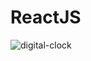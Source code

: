 # ReactJS

![digital-clock](https://github.com/lucasrenandns/Digital_Clock_ReactJS/assets/97764446/cfc8d151-55db-42bd-8ec7-7d7d842773b1)
